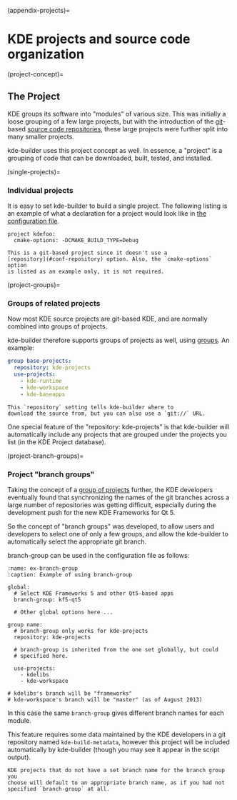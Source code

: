 (appendix-projects)=
# KDE projects and source code organization

(project-concept)=
## The Project

KDE groups its software into "modules" of various size. This was
initially a loose grouping of a few large projects, but with the
introduction of the [git](https://git-scm.com/)-based [source code
repositories](https://commits.kde.org/), these large projects were
further split into many smaller projects.

kde-builder uses this project concept as well. In essence, a "project" is
a grouping of code that can be downloaded, built, tested, and installed.

(single-projects)=
### Individual projects

It is easy to set kde-builder to build a single project. The following
listing is an example of what a declaration for a project would
look like in [the configuration file](../configuration/config-file-overview).

```text
project kdefoo:
  cmake-options: -DCMAKE_BUILD_TYPE=Debug
```

```{tip}
This is a git-based project since it doesn't use a
[repository](#conf-repository) option. Also, the `cmake-options` option
is listed as an example only, it is not required.
```

(project-groups)=
### Groups of related projects

Now most KDE source projects are git-based KDE, and are normally combined
into groups of projects.

kde-builder therefore supports groups of projects as well, using [groups](#groups). An example:

```yaml
group base-projects:
  repository: kde-projects
  use-projects:
    - kde-runtime
    - kde-workspace
    - kde-baseapps
```

```{tip}
This `repository` setting tells kde-builder where to
download the source from, but you can also use a `git://` URL.
```

One special feature of the "repository: kde-projects" is that
kde-builder will automatically include any projects that are grouped
under the projects you list (in the KDE Project database).

(project-branch-groups)=
### Project "branch groups"

Taking the concept of a [group of projects](#project-groups) further, the
KDE developers eventually found that synchronizing the names of the git
branches across a large number of repositories was getting difficult,
especially during the development push for the new KDE Frameworks for Qt 5.

So the concept of "branch groups" was developed, to allow users and
developers to select one of only a few groups, and allow the kde-builder to
automatically select the appropriate git branch.

branch-group can be used in the configuration file as follows:

```{code-block} yaml
:name: ex-branch-group
:caption: Example of using branch-group

global:
  # Select KDE Frameworks 5 and other Qt5-based apps
  branch-group: kf5-qt5

  # Other global options here ...

group name:
  # branch-group only works for kde-projects
  repository: kde-projects

  # branch-group is inherited from the one set globally, but could
  # specified here.

  use-projects:
    - kdelibs
    - kde-workspace

# kdelibs's branch will be "frameworks"
# kde-workspace's branch will be "master" (as of August 2013)
```

In this case the same `branch-group` gives different branch names for
each module.

This feature requires some data maintained by the KDE developers in a
git repository named `kde-build-metadata`, however this project will be
included automatically by kde-builder (though you may see it appear in
the script output).

```{tip}
KDE projects that do not have a set branch name for the branch group you
choose will default to an appropriate branch name, as if you had not
specified `branch-group` at all.
```
